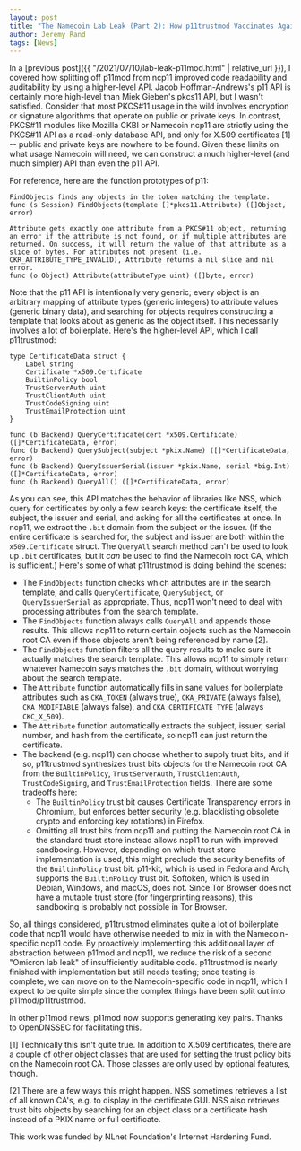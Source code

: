 ```yaml
---
layout: post
title: "The Namecoin Lab Leak (Part 2): How p11trustmod Vaccinates Against the Unmaintainable Code Omicron Variant"
author: Jeremy Rand
tags: [News]
---
```


In a [previous post]({{ "/2021/07/10/lab-leak-p11mod.html" | relative_url }}), I covered how splitting off p11mod from ncp11 improved code readability and auditability by using a higher-level API.  Jacob Hoffman-Andrews's p11 API is certainly more high-level than Miek Gieben's pkcs11 API, but I wasn't satisfied.  Consider that most PKCS#11 usage in the wild involves encryption or signature algorithms that operate on public or private keys.  In contrast, PKCS#11 modules like Mozilla CKBI or Namecoin ncp11 are strictly using the PKCS#11 API as a read-only database API, and only for X.509 certificates [1] -- public and private keys are nowhere to be found.  Given these limits on what usage Namecoin will need, we can construct a much higher-level (and much simpler) API than even the p11 API.

For reference, here are the function prototypes of p11:

~~~
FindObjects finds any objects in the token matching the template.
func (s Session) FindObjects(template []*pkcs11.Attribute) ([]Object, error)

Attribute gets exactly one attribute from a PKCS#11 object, returning an error if the attribute is not found, or if multiple attributes are returned. On success, it will return the value of that attribute as a slice of bytes. For attributes not present (i.e. CKR_ATTRIBUTE_TYPE_INVALID), Attribute returns a nil slice and nil error.
func (o Object) Attribute(attributeType uint) ([]byte, error)
~~~

Note that the p11 API is intentionally very generic; every object is an arbitrary mapping of attribute types (generic integers) to attribute values (generic binary data), and searching for objects requires constructing a template that looks about as generic as the object itself.  This necessarily involves a lot of boilerplate.  Here's the higher-level API, which I call p11trustmod:

~~~
type CertificateData struct {
	Label string
	Certificate *x509.Certificate
	BuiltinPolicy bool
	TrustServerAuth uint
	TrustClientAuth uint
	TrustCodeSigning uint
	TrustEmailProtection uint
}

func (b Backend) QueryCertificate(cert *x509.Certificate) ([]*CertificateData, error)
func (b Backend) QuerySubject(subject *pkix.Name) ([]*CertificateData, error)
func (b Backend) QueryIssuerSerial(issuer *pkix.Name, serial *big.Int) ([]*CertificateData, error)
func (b Backend) QueryAll() ([]*CertificateData, error)
~~~

As you can see, this API matches the behavior of libraries like NSS, which query for certificates by only a few search keys: the certificate itself, the subject, the issuer and serial, and asking for all the certificates at once.  In ncp11, we extract the `.bit` domain from the subject or the issuer.  (If the entire certificate is searched for, the subject and issuer are both within the `x509.Certificate` struct.  The `QueryAll` search method can't be used to look up `.bit` certificates, but it *can* be used to find the Namecoin root CA, which is sufficient.)  Here's some of what p11trustmod is doing behind the scenes:

* The `FindObjects` function checks which attributes are in the search template, and calls `QueryCertificate`, `QuerySubject`, or `QueryIssuerSerial` as appropriate.  Thus, ncp11 won't need to deal with processing attributes from the search template.
* The `FindObjects` function always calls `QueryAll` and appends those results.  This allows ncp11 to return certain objects such as the Namecoin root CA even if those objects aren't being referenced by name [2].
* The `FindObjects` function filters all the query results to make sure it actually matches the search template.  This allows ncp11 to simply return whatever Namecoin says matches the `.bit` domain, without worrying about the search template.
* The `Attribute` function automatically fills in sane values for boilerplate attributes such as `CKA_TOKEN` (always true), `CKA_PRIVATE` (always false), `CKA_MODIFIABLE` (always false), and `CKA_CERTIFICATE_TYPE` (always `CKC_X_509`).
* The `Attribute` function automatically extracts the subject, issuer, serial number, and hash from the certificate, so ncp11 can just return the certificate.
* The backend (e.g. ncp11) can choose whether to supply trust bits, and if so, p11trustmod synthesizes trust bits objects for the Namecoin root CA from the `BuiltinPolicy`, `TrustServerAuth`, `TrustClientAuth`, `TrustCodeSigning`, and `TrustEmailProtection` fields.  There are some tradeoffs here:
    * The `BuiltinPolicy` trust bit causes Certificate Transparency errors in Chromium, but enforces better security (e.g. blacklisting obsolete crypto and enforcing key rotations) in Firefox.
    * Omitting all trust bits from ncp11 and putting the Namecoin root CA in the standard trust store instead allows ncp11 to run with improved sandboxing.  However, depending on which trust store implementation is used, this might preclude the security benefits of the `BuiltinPolicy` trust bit.  p11-kit, which is used in Fedora and Arch, supports the `BuiltinPolicy` trust bit.  Softoken, which is used in Debian, Windows, and macOS, does not.  Since Tor Browser does not have a mutable trust store (for fingerprinting reasons), this sandboxing is probably not possible in Tor Browser.

So, all things considered, p11trustmod eliminates quite a lot of boilerplate code that ncp11 would have otherwise needed to mix in with the Namecoin-specific ncp11 code.  By proactively implementing this additional layer of abstraction between p11mod and ncp11, we reduce the risk of a second "Omicron lab leak" of insufficiently auditable code.  p11trustmod is nearly finished with implementation but still needs testing; once testing is complete, we can move on to the Namecoin-specific code in ncp11, which I expect to be quite simple since the complex things have been split out into p11mod/p11trustmod.

In other p11mod news, p11mod now supports generating key pairs.  Thanks to OpenDNSSEC for facilitating this.

[1] Technically this isn't quite true.  In addition to X.509 certificates, there are a couple of other object classes that are used for setting the trust policy bits on the Namecoin root CA.  Those classes are only used by optional features, though.

[2] There are a few ways this might happen.  NSS sometimes retrieves a list of all known CA's, e.g. to display in the certificate GUI.  NSS also retrieves trust bits objects by searching for an object class or a certificate hash instead of a PKIX name or full certificate.

This work was funded by NLnet Foundation's Internet Hardening Fund.
